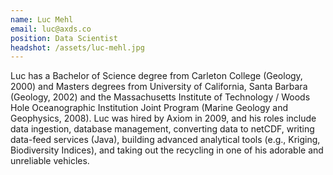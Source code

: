 ```yaml
---
name: Luc Mehl
email: luc@axds.co
position: Data Scientist
headshot: /assets/luc-mehl.jpg
---
```

Luc has a Bachelor of Science degree from Carleton College (Geology, 2000) and Masters degrees from University of California, Santa Barbara (Geology, 2002) and the Massachusetts Institute of Technology / Woods Hole Oceanographic Institution Joint Program (Marine Geology and Geophysics, 2008). Luc was hired by Axiom in 2009, and his roles include data ingestion, database management, converting data to netCDF, writing data-feed services (Java), building advanced analytical tools (e.g., Kriging, Biodiversity Indices), and taking out the recycling in one of his adorable and unreliable vehicles.
